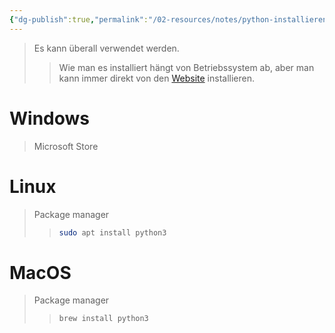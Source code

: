 ```yaml
---
{"dg-publish":true,"permalink":"/02-resources/notes/python-installieren/","tags":["informatik/programmierung/sprachen/python"],"noteIcon":"","updated":"2025-09-27T01:32:44.950+02:00"}
---
```


>Es kann überall verwendet werden.
>>Wie man es installiert hängt von Betriebssystem ab, aber man kann immer direkt von den [Website](https://www.python.org/downloads/) installieren.

# Windows
>Microsoft Store

# Linux
>Package manager
>>```sh
>>sudo apt install python3
>>```

# MacOS
>Package manager
>>```sh
>>brew install python3
>>```
